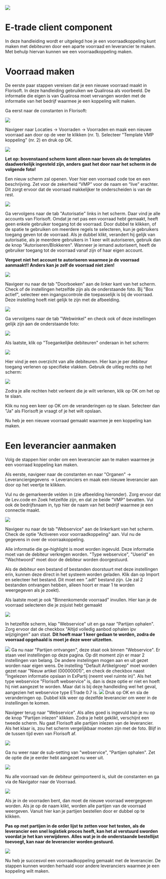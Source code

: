 <img src="../../fslogo.png"/>

# E-trade client component

In deze handleiding wordt er uitgelegd hoe je een voorraadkoppeling kunt maken met debiteuren door een aparte voorraad en leverancier te maken. Met behulp hiervan kunnen we een voorraadkoppeling maken.

# Voorraad maken

De eerste paar stappen vereisen dat je een nieuwe voorraad maakt in Florisoft. In deze handleiding gebruiken we Qualirosa als voorbeeld. De informatie die eigen is van Qualirosa moet vervangen worden met de informatie van het bedrijf waarmee je een koppeling wilt maken.

Ga eerst naar de constanten in Florisoft:

<img src= ".E-trade client component NL/media/image2.png" >

Navigeer naar Locaties -> Voorraden -> Voorraden en maak een nieuwe voorraad aan door op de veer te klikken (nr. 1). Selecteer "Template VMP koppeling" (nr. 2) en druk op OK.

<img src= ".E-trade client component NL/media/image3.png" >

**Let op: bovenstaand scherm komt alleen naar boven als de templates daadwerkelijk ingesteld zijn, anders gaat het door naar het scherm in de volgende foto!**

Een nieuw scherm zal openen. Voer hier een voorraad code toe en een beschrijving. Zet voor de zekerheid “VMP” voor de naam en “live” erachter. Dit zorgt ervoor dat de voorraad makkelijker te onderscheiden is van de rest.

<img src= ".E-trade client component NL/media/image4.png" >

Ga vervolgens naar de tab "Autorisatie" links in het scherm. Daar vind je alle accounts van Florisoft. Omdat je net pas een voorraad hebt gemaakt, heeft geen enkele gebruiker toegang tot de voorraad. Door dubbel te klikken, of de spatie te gebruiken om meerdere regels te selecteren, kun je gebruikers toegang geven tot de voorraad. Als je dubbel klikt, verandert hij gelijk van autorisatie, als je meerdere gebruikers in 1 keer wilt autoriseren, gebruik dan de knop "Autoriseren/Blokkeren". Wanneer je iemand autoriseert, heeft de gebruiker toegang tot de voorraad vanaf zijn of haar eigen account.

**Vergeet niet het account te autoriseren waarmee je de voorraad aanmaakt!! Anders kan je zelf de voorraad niet zien!**

<img src= ".E-trade client component NL/media/image5.png" >

Navigeer nu naar de tab "Doorboeken" aan de linker kant van het scherm. Check of de instellingen hetzelfde zijn als de onderstaande foto. Bij "Box actief", selecteer een ingangscontrole die toepasselijk is bij de voorraad. Deze instelling hoeft niet gelijk te zijn met de afbeelding.

<img src= ".E-trade client component NL/media/image6.png" >

Ga vervolgens naar de tab "Webwinkel" en check ook of deze instellingen gelijk zijn aan de onderstaande foto:

<img src= ".E-trade client component NL/media/image7.png" >

Als laatste, klik op "Toegankelijke debiteuren" onderaan in het scherm:

<img src= ".E-trade client component NL/media/image8.png" >

Hier vind je een overzicht van alle debiteuren. Hier kan je per debiteur toegang verlenen op specifieke vlakken. Gebruik de uitleg rechts op het scherm:

<img src= ".E-trade client component NL/media/image9.png" >

Zodra je alle rechten hebt verleent die je wilt verlenen, klik op OK om het op te slaan. 

Klik nu nog een keer op OK om de veranderingen op te slaan. Selecteer dan "Ja" als Florisoft je vraagt of je het wilt opslaan.

Nu heb je een nieuwe voorraad gemaakt waarmee je een koppeling kan maken. 

# Een leverancier aanmaken

Volg de stappen hier onder om een leverancier aan te maken waarmee je een voorraad koppeling kan maken.

Als eerste, navigeer naar de constanten en naar "Organen" -> Leveranciergegevens -> Leveranciers en maak een nieuwe leverancier aan door op het veertje te klikken.

Vul nu de gemarkeerde velden in (zie afbeelding hieronder). Zorg ervoor dat de Lev.code en Zoek hetzelfde zijn, en dat ze beide "VMP" bevatten. Vul ook de bedrijfsnaam in, typ hier de naam van het bedrijf waarmee je een connectie maakt.

<img src= ".E-trade client component NL/media/image11.png" >

Navigeer nu naar de tab "Webservice" aan de linkerkant van het scherm. Check de optie "Activeren voor voorraadkoppeling" aan. Vul nu de gegevens in over de voorraakoppeling.

Alle informatie die ge-highlight is moet worden ingevuld. Deze informatie moet van de debiteur verkregen worden. "Type webservice", "Userid" en "Wachtwoord" moet door de debiteur worden doorgestuurd.

Als de debiteur een bestand of bestanden doorstuurt met deze instellingen erin, kunnen deze direct in het systeem worden geladen. Klik dan op Import en selecteer het bestand. Dit moet een ".adt" bestand zijn. (Je zal 2 bestanden ontvangen hebben, alleen hoort er maar 1 te worden weergegeven als je zoekt).

Als laatste moet je ook "Binnenkomende voorraad" invullen. Hier kan je de voorraad selecteren die je zojuist hebt gemaakt

<img src= ".E-trade client component NL/media/image12.png" >

In hetzelfde scherm, klap "Webservice" uit en ga naar "Partijen ophalen". Zorg ervoor dat de checkbox "Altijd volledig aanbod ophalen ipv wijzigingen" aan staat. **Dit hoeft maar 1 keer gedaan te worden, zodra de voorraad opgehaald is moet je deze weer uitzetten.**


<img src= ".E-trade client component NL/media/image13.png" >
Ga nu naar "Partijen ontvangen", deze staat ook binnen "Webservice". Er staan veel instellingen op deze pagina. Op dit moment zijn er maar 2 instellingen van belang. De andere instelingen mogen aan en uit gezet worden naar eigen wens. De instelling "Default Artikelgroep" moet worden gezet naar "Nieuw artikel (00000001)", en check de checkbox naast "Ingelezen informatie opslaan in ExPartij (neemt veel ruimte in)". Als het type webservice "Florisoft webservice" is, dan is deze optie er niet en hoeft hij niet aangezet te worden. Maar dat is bij deze handleiding wel het geval, aangezien het webservice type ETrade 0.7 is.


<img src= ".E-trade client component NL/media/image14.png" >
Druk op OK en sla de veranderingen op. Dubbel klik weer op dezelfde leverancier om weer in de instellingen te komen. 

Navigeer terug naar "Webservice". Als alles goed is ingevuld kan je nu op de knop "Partijen inlezen" klikken. Zodra je hebt geklikt, verschijnt een tweede scherm. Nu gaat Florisoft alle partijen inlezen van de leverancier. Als het klaar is, zou het scherm vergelijkbaar moeten zijn met de foto. Blijf in de tussen tijd even van Florisoft af.

<img src= ".E-trade client component NL/media/image15.png" >

Ga nu weer naar de sub-setting van "webservice", "Partijen ophalen". Zet de optie die je eerder hebt aangezet nu weer uit.

<img src= ".E-trade client component NL/media/image16.png" >

Nu alle voorraad van de debiteur geimporteerd is, sluit de constanten en ga via de Navigator naar de Voorraad.

<img src= ".E-trade client component NL/media/image17.png" >

Als je in de voorraden bent, dan moet de nieuwe voorraad weergegeven worden. Als je op de naam klikt, worden alle partijen van de voorraad weergeven. Vanuit hier kan je partijen bestellen door er dubbel op te klikken.

**Pas op met partijen in de order lijst te zetten voor het testen, als de leverancier een snel logistiek proces heeft, kan het al verstuurd sworden voordat je het kan verwijderen. Alles wat je in de onderstaande bestellijst toevoegt, kan naar de leverancier worden gestuurd.**

<img src= ".E-trade client component NL/media/image18.png" >

Nu heb je succesvol een voorraadkoppeling gemaakt met de leverancier. De stappen kunnen worden herhaald voor andere leveranciers waarmee je een koppeling wilt maken.
